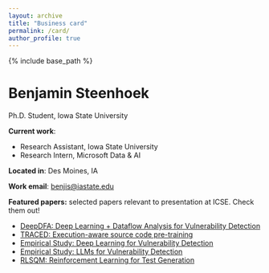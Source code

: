 ```yaml
---
layout: archive
title: "Business card"
permalink: /card/
author_profile: true
---
```


{% include base_path %}

# Benjamin Steenhoek

Ph.D. Student, Iowa State University

**Current work**:
* Research Assistant, Iowa State University
* Research Intern, Microsoft Data & AI

**Located in**: Des Moines, IA

**Work email**: <a href="mailto:benjis@iastate.edu">benjis@iastate.edu</a>

**Featured papers:** selected papers relevant to presentation at ICSE. Check them out!

- [DeepDFA: Deep Learning + Dataflow Analysis for Vulnerability Detection](https://dl.acm.org/doi/pdf/10.1145/3597503.3623345)
- [TRACED: Execution-aware source code pre-training](https://arxiv.org/pdf/2306.07487)
- [Empirical Study: Deep Learning for Vulnerability Detection](https://arxiv.org/pdf/2212.08109)
- [Empirical Study: LLMs for Vulnerability Detection](https://arxiv.org/pdf/2403.17218)
- [RLSQM: Reinforcement Learning for Test Generation](https://arxiv.org/pdf/2310.02368)
